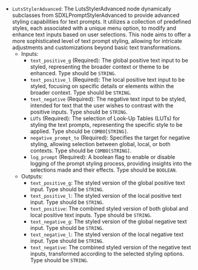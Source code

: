 - `LutsStylerAdvanced`: The LutsStylerAdvanced node dynamically subclasses from SDXLPromptStylerAdvanced to provide advanced styling capabilities for text prompts. It utilizes a collection of predefined styles, each associated with a unique menu option, to modify and enhance text inputs based on user selections. This node aims to offer a more sophisticated level of text prompt styling, allowing for intricate adjustments and customizations beyond basic text transformations.
    - Inputs:
        - `text_positive_g` (Required): The global positive text input to be styled, representing the broader context or theme to be enhanced. Type should be `STRING`.
        - `text_positive_l` (Required): The local positive text input to be styled, focusing on specific details or elements within the broader context. Type should be `STRING`.
        - `text_negative` (Required): The negative text input to be styled, intended for text that the user wishes to contrast with the positive inputs. Type should be `STRING`.
        - `LUTs` (Required): The selection of Look-Up Tables (LUTs) for styling the text prompts, representing the specific style to be applied. Type should be `COMBO[STRING]`.
        - `negative_prompt_to` (Required): Specifies the target for negative styling, allowing selection between global, local, or both contexts. Type should be `COMBO[STRING]`.
        - `log_prompt` (Required): A boolean flag to enable or disable logging of the prompt styling process, providing insights into the selections made and their effects. Type should be `BOOLEAN`.
    - Outputs:
        - `text_positive_g`: The styled version of the global positive text input. Type should be `STRING`.
        - `text_positive_l`: The styled version of the local positive text input. Type should be `STRING`.
        - `text_positive`: The combined styled version of both global and local positive text inputs. Type should be `STRING`.
        - `text_negative_g`: The styled version of the global negative text input. Type should be `STRING`.
        - `text_negative_l`: The styled version of the local negative text input. Type should be `STRING`.
        - `text_negative`: The combined styled version of the negative text inputs, transformed according to the selected styling options. Type should be `STRING`.
